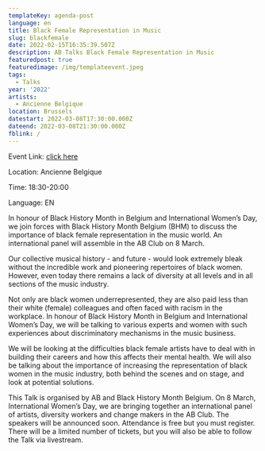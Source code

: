 ```yaml
---
templateKey: agenda-post
language: en
title: Black Female Representation in Music
slug: blackfemale
date: 2022-02-15T16:35:39.507Z
description: AB Talks Black Female Representation in Music
featuredpost: true
featuredimage: /img/templateevent.jpeg
tags:
  - Talks
year: '2022'
artists:
  - Ancienne Belgique
location: Brussels
datestart: 2022-03-08T17:30:00.000Z
dateend: 2022-03-08T21:30:00.000Z
fblink: /
---
```


Event Link: [click here](https://www.abconcerts.be/nl/agenda/bhm-x-ab-talks-black-female-representation-in-the-music-industry/a105J000005Hp7jQAC)

Location: Ancienne Belgique

Time: 18:30-20:00

Language: EN

In honour of Black History Month in Belgium and International Women’s Day, we join forces with Black History Month Belgium (BHM) to discuss the importance of black female representation in the music world. An international panel will assemble in the AB Club on 8 March.

Our collective musical history - and future - would look extremely bleak without the incredible work and pioneering repertoires of black women. However, even today there remains a lack of diversity at all levels and in all sections of the music industry.

Not only are black women underrepresented, they are also paid less than their white (female) colleagues and often faced with racism in the workplace. In honour of Black History Month in Belgium and International Women’s Day, we will be talking to various experts and women with such experiences about discriminatory mechanisms in the music business.

We will be looking at the difficulties black female artists have to deal with in building their careers and how this affects their mental health. We will also be talking about the importance of increasing the representation of black women in the music industry, both behind the scenes and on stage, and look at potential solutions.

This Talk is organised by AB and Black History Month Belgium. On 8 March, International Women’s Day, we are bringing together an international panel of artists, diversity workers and change makers in the AB Club. The speakers will be announced soon. Attendance is free but you must register. There will be a limited number of tickets, but you will also be able to follow the Talk via livestream.
